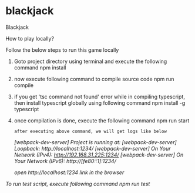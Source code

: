 # blackjack

Blackjack

How to play locally?

Follow the below steps to run this game locally

1.  Goto project directory using terminal and execute the following command
    npm install
2.  now execute following command to compile source code
    npm run compile
3.  if you get 'tsc command not found' error while in compiling typescript, then install typescript globally using following command
    npm install -g typescript
4.  once compilation is done, execute the following command
    npm run start

        after executing above command, we will get logs like below

    <i> [webpack-dev-server] Project is running at:
    <i> [webpack-dev-server] Loopback: http://localhost:1234/
    <i> [webpack-dev-server] On Your Network (IPv4): http://192.168.31.225:1234/
    <i> [webpack-dev-server] On Your Network (IPv6): http://[fe80::1]:1234/

    open http://localhost:1234 link in the browser

To run test script, execute following command
npm run test
